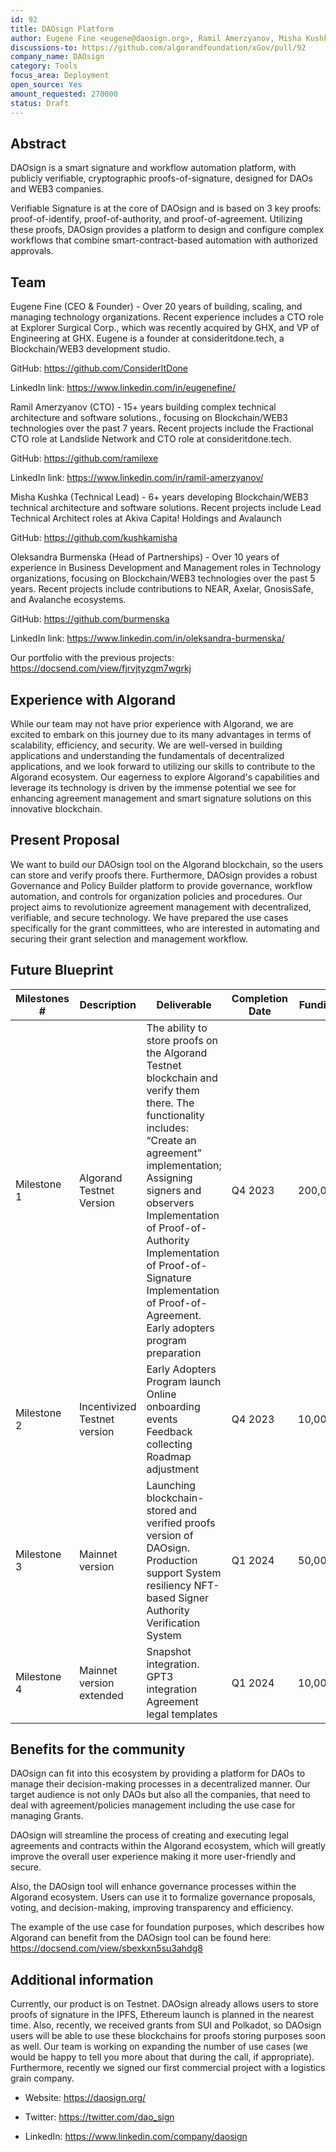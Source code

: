 ```yaml
---
id: 92
title: DAOsign Platform
author: Eugene Fine <eugene@daosign.org>, Ramil Amerzyanov, Misha Kushka, Oleksandra Burmenska <sandra@daosign.org>
discussions-to: https://github.com/algorandfoundation/xGov/pull/92
company_name: DAOsign
category: Tools
focus_area: Deployment
open_source: Yes
amount_requested: 270000
status: Draft
---
```


## Abstract
DAOsign is a smart signature and workflow automation platform, with publicly verifiable, cryptographic proofs-of-signature, designed for DAOs and WEB3 companies.

Verifiable Signature is at the core of DAOsign and is based on 3 key proofs: proof-of-identify, proof-of-authority, and proof-of-agreement. Utilizing these proofs, DAOsign provides a platform to design and configure complex workflows that combine smart-contract-based automation with authorized approvals.

## Team
Eugene Fine (CEO & Founder) - Over 20 years of building, scaling, and managing technology organizations. Recent experience includes a CTO role at Explorer Surgical Corp., which was recently acquired by GHX, and VP of Engineering at GHX. Eugene is a founder at consideritdone.tech, a Blockchain/WEB3 development studio.

GitHub: https://github.com/ConsiderItDone

LinkedIn link: https://www.linkedin.com/in/eugenefine/

Ramil Amerzyanov (CTO) - 15+ years building complex technical architecture and software solutions., focusing on Blockchain/WEB3 technologies over the past 7 years. Recent projects include the Fractional CTO role at Landslide Network and CTO role at consideritdone.tech.

GitHub: https://github.com/ramilexe

LinkedIn link: https://www.linkedin.com/in/ramil-amerzyanov/


Misha Kushka (Technical Lead) - 6+ years developing Blockchain/WEB3 technical architecture and software solutions. Recent projects include Lead Technical Architect roles at Akiva Capita! Holdings and Avalaunch

GitHub: https://github.com/kushkamisha


Oleksandra Burmenska (Head of Partnerships) - Over 10 years of experience in Business Development and Management roles in Technology organizations, focusing on Blockchain/WEB3 technologies over the past 5 years. Recent projects include contributions to NEAR, Axelar, GnosisSafe, and Avalanche ecosystems.

GitHub: https://github.com/burmenska

LinkedIn link: https://www.linkedin.com/in/oleksandra-burmenska/


Our portfolio with the previous projects: https://docsend.com/view/fjrvjtyzgm7wgrkj


## Experience with Algorand

While our team may not have prior experience with Algorand, we are excited to embark on this journey due to its many advantages in terms of scalability, efficiency, and security. We are well-versed in building applications and understanding the fundamentals of decentralized applications, and we look forward to utilizing our skills to contribute to the Algorand ecosystem. Our eagerness to explore Algorand's capabilities and leverage its technology is driven by the immense potential we see for enhancing agreement management and smart signature solutions on this innovative blockchain.

## Present Proposal
We want to build our DAOsign tool on the Algorand blockchain, so the users can store and verify proofs there. Furthermore, DAOsign provides a robust Governance and Policy Builder platform to provide governance, workflow automation, and controls for organization policies and procedures. Our project aims to revolutionize agreement management with decentralized, verifiable, and secure technology. We have prepared the use cases specifically for the grant committees, who are interested in automating and securing their grant selection and management workflow.

## Future Blueprint
| Milestones # | Description | Deliverable | Completion Date | Funding |
| --- | --- | --- | --- | --- |
| Milestone 1 | Algorand Testnet Version | The ability to store proofs on the Algorand Testnet blockchain and verify them there. The functionality includes: “Create an agreement” implementation; Assigning signers and observers Implementation of Proof-of-Authority Implementation of Proof-of-Signature Implementation of Proof-of-Agreement. Early adopters program preparation | Q4 2023 | 200,000 |
| Milestone 2 | Incentivized Testnet version | Early Adopters Program launch Online onboarding events Feedback collecting Roadmap adjustment | Q4 2023 | 10,000 |
| Milestone 3 | Mainnet version | Launching blockchain-stored and verified proofs version of DAOsign. Production support System resiliency NFT-based Signer Authority Verification System | Q1 2024 | 50,000 |
| Milestone 4 | Mainnet version extended | Snapshot integration. GPT3 integration Agreement legal templates | Q1 2024 | 10,000 |


## Benefits for the community
DAOsign can fit into this ecosystem by providing a platform for DAOs to manage their decision-making processes in a decentralized manner. Our target audience is not only DAOs but also all the companies, that need to deal with agreement/policies management including the use case for managing Grants.

DAOsign will streamline the process of creating and executing legal agreements and contracts within the Algorand ecosystem, which will greatly improve the overall user experience making it more user-friendly and secure.

Also, the DAOsign tool will enhance governance processes within the Algorand ecosystem. Users can use it to formalize governance proposals, voting, and decision-making, improving transparency and efficiency.

The example of the use case for foundation purposes, which describes how Algorand can benefit from the DAOsign tool can be found here: https://docsend.com/view/sbexkxn5su3ahdg8

## Additional information
Currently, our product is on Testnet. DAOsign already allows users to store proofs of signature in the IPFS, Ethereum launch is planned in the nearest time. Also, recently, we received grants from SUI and Polkadot, so DAOsign users will be able to use these blockchains for proofs storing purposes soon as well. Our team is working on expanding the number of use cases (we would be happy to tell you more about that during the call, if appropriate). Furthermore, recently we signed our first commercial project with a logistics grain company.

- Website: https://daosign.org/

- Twitter: https://twitter.com/dao_sign

- LinkedIn: https://www.linkedin.com/company/daosign
